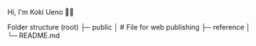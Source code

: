 Hi, I'm Koki Ueno 🤚🏻

Folder structure
(root)
  ├─ public
  │    # File for web publishing
  ├─ reference
  │
  └─ README.md
